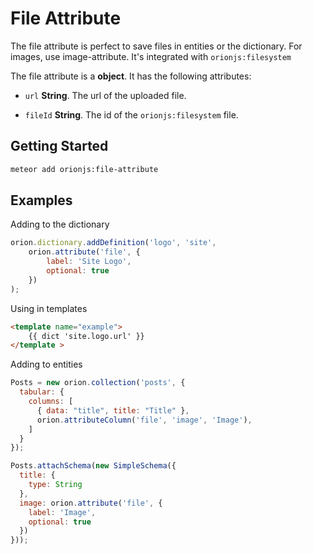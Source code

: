 # File Attribute

The file attribute is perfect to save files in entities or the dictionary.
For images, use image-attribute.
It's integrated with ```orionjs:filesystem```

The file attribute is a **object**. It has the following attributes:

- ```url``` **String**. The url of the uploaded file.

- ```fileId``` **String**. The id of the ```orionjs:filesystem``` file.

## Getting Started

```sh
meteor add orionjs:file-attribute
```

## Examples

Adding to the dictionary

```js
orion.dictionary.addDefinition('logo', 'site',
	orion.attribute('file', {
	    label: 'Site Logo',
	    optional: true
	})
);
```

Using in templates

```html
<template name="example">
	{{ dict 'site.logo.url' }}
</template >
```

Adding to entities

```js
Posts = new orion.collection('posts', {
  tabular: {
    columns: [
      { data: "title", title: "Title" },
      orion.attributeColumn('file', 'image', 'Image'),
    ]
  }
});

Posts.attachSchema(new SimpleSchema({
  title: {
    type: String
  },
  image: orion.attribute('file', {
    label: 'Image',
    optional: true
  })
}));
```
